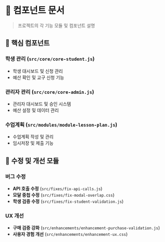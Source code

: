 # 🧩 컴포넌트 문서

> 프로젝트의 각 기능 모듈 및 컴포넌트 설명

## 📁 핵심 컴포넌트

### 학생 관리 (`src/core/core-student.js`)
- 학생 대시보드 및 신청 관리
- 예산 확인 및 교구 신청 기능

### 관리자 관리 (`src/core/core-admin.js`)
- 관리자 대시보드 및 승인 시스템
- 예산 설정 및 데이터 관리

### 수업계획 (`src/modules/module-lesson-plan.js`)
- 수업계획 작성 및 관리
- 임시저장 및 제출 기능

## 🔧 수정 및 개선 모듈

### 버그 수정
- **API 호출 수정** (`src/fixes/fix-api-calls.js`)
- **모달 중첩 수정** (`src/fixes/fix-modal-overlap.css`)
- **학생 검증 수정** (`src/fixes/fix-student-validation.js`)

### UX 개선
- **구매 검증 강화** (`src/enhancements/enhancement-purchase-validation.js`)
- **사용자 경험 개선** (`src/enhancements/enhancement-ux.css`)

